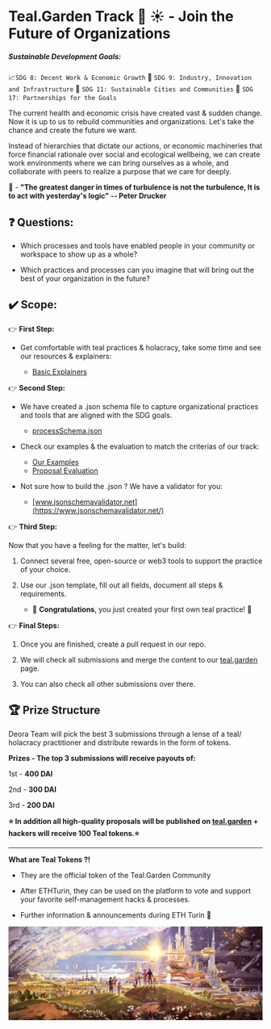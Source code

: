 # Teal.Garden Track :seedling: :sunny: - Join the Future of Organizations

##### Sustainable Development Goals:

:chart_with_upwards_trend:`SDG 8: Decent Work & Economic Growth`
:milky_way: `SDG 9: Industry, Innovation and Infrastructure` 
:house_with_garden: `SDG 11: Sustainable Cities and Communities`
:handshake: `SDG 17: Partnerships for the Goals`

The current health and economic crisis have created vast & sudden change. Now it is up to us to rebuild communities and organizations. Let's take the chance and create the future we want.

Instead of hierarchies that dictate our actions, or economic machineries that force financial rationale over social and ecological wellbeing, we can create work environments where we can bring ourselves as a whole, and collaborate with peers to realize a purpose that we care for deeply.

:thought_balloon: - **"The greatest danger in times of turbulence is not the turbulence, It is to act with yesterday's logic" -- Peter Drucker**

## :question: Questions:

* Which processes and tools have enabled people in your community or workspace to show up as a whole?

* Which practices and processes can you imagine that will bring out the best of your organization in the future?

## :heavy_check_mark: Scope:

:point_right: **First Step:**
* Get comfortable with teal practices & holacracy, take some time and see our resources & explainers:

    * [Basic Explainers](https://hackmd.io/R0EIa_W1QZ2xVa0tSJqk6Q?view)

:point_right: **Second Step:**

* We have created a .json schema file to capture organizational practices and tools that are aligned with the SDG goals.

    * [processSchema.json](https://github.com/deora-earth/tealgarden/blob/develop/processSchema.json)

* Check our examples & the evaluation to match the criterias of our track:

    * [Our Examples](https://github.com/deora-earth/tealgarden/tree/develop/packages/common/src/data/processes)
    * [Proposal Evaluation](https://hackmd.io/dMlEYrGOTIm8Yw4e50V8qA?view)

* Not sure how to build the .json ? We have a validator for you:
    * [www.jsonschemavalidator.net](https://www.jsonschemavalidator.net/)

:point_right: **Third Step:**  

Now that you have a feeling for the matter, let's build:

1. Connect several free, open-source or web3 tools to support the practice of your choice.

2. Use our .json template, fill out all fields, document all steps & requirements.
	* :tada: **Congratulations**, you just created your first own teal practice! :tada:


:point_right: **Final Steps:**
1. Once you are finished, create a pull request in our repo.

2. We will check all submissions and merge the content to our [teal.garden](https://teal.garden) page. 

3. You can also check all other submissions over there.


## :trophy: Prize Structure

Deora Team will pick the best 3 submissions through a lense of a teal/ holacracy practitioner and distribute rewards in the form of tokens.

**Prizes - The top 3 submissions will receive payouts of:**

1st - **400 DAI** 

2nd  - **300 DAI**

3rd - **200 DAI**

**:star: In addition all high-quality proposals will be published on [teal.garden](https://tealgarden.deora.earth/) + hackers will receive 100 Teal tokens.:star:**

___
**What are Teal Tokens ?!**
* They are the official token of the Teal.Garden Community

* After ETHTurin, they can be used on the platform to vote and support your favorite self-management hacks & processes.

* Further information & announcements during ETH Turin :100:


![solarpunk](img/solarpunk.png "solarpunk")
